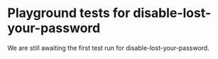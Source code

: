 # Playground tests for disable-lost-your-password
We are still awaiting the first test run for disable-lost-your-password.
